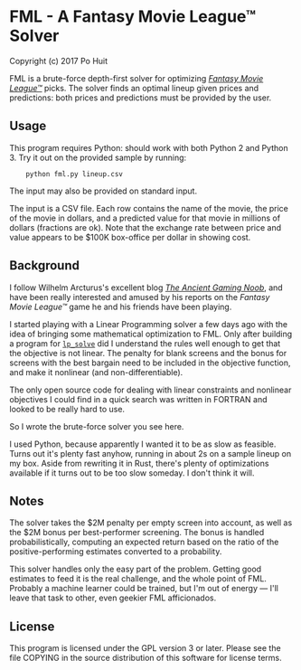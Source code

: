 # FML - A Fantasy Movie League™ Solver
Copyright (c) 2017 Po Huit

FML is a brute-force depth-first solver for optimizing
[*Fantasy Movie League™*](http://fantasymovieleague.com)
picks. The solver finds an optimal lineup given
prices and predictions: both prices and predictions must be
provided by the user.

## Usage

This program requires Python: should work with both Python 2
and Python 3. Try it out on the provided sample by running:

        python fml.py lineup.csv

The input may also be provided on standard input.

The input is a CSV file. Each row contains the name of the
movie, the price of the movie in dollars, and a predicted
value for that movie in millions of dollars (fractions are
ok). Note that the exchange rate between price and value
appears to be $100K box-office per dollar in showing cost.

## Background

I follow Wilhelm Arcturus's excellent blog
[*The Ancient Gaming Noob*](http://tagn.wordpress.com), and
have been really interested and amused by his reports on the
*Fantasy Movie League™* game he and his friends have been
playing.

I started playing with a Linear Programming solver a few
days ago with the idea of bringing some mathematical
optimization to FML. Only after building a program for
[`lp_solve`](http://lpsolve.sourceforge.net) did I
understand the rules well enough to get that the objective
is not linear. The penalty for blank screens and the bonus
for screens with the best bargain need to be included in the
objective function, and make it nonlinear (and
non-differentiable).

The only open source code for dealing with linear
constraints and nonlinear objectives I could find in a quick
search was written in FORTRAN and looked to be really hard
to use.

So I wrote the brute-force solver you see here.

I used Python, because apparently I wanted it to be as slow
as feasible. Turns out it's plenty fast anyhow, running in
about 2s on a sample lineup on my box. Aside from rewriting
it in Rust, there's plenty of optimizations available if it
turns out to be too slow someday. I don't think it will.

## Notes

The solver takes the $2M penalty per empty screen into
account, as well as the $2M bonus per best-performer
screening. The bonus is handled probabilistically, computing
an expected return based on the ratio of the
positive-performing estimates converted to a probability.

This solver handles only the easy part of the
problem. Getting good estimates to feed it is the real
challenge, and the whole point of FML. Probably a machine
learner could be trained, but I'm out of energy — I'll leave
that task to other, even geekier FML afficionados.

## License

This program is licensed under the GPL version 3 or later.
Please see the file COPYING in the source distribution of
this software for license terms.

